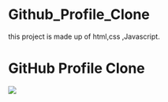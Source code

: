 # Github_Profile_Clone
this project is made up of html,css ,Javascript.
<h1>GitHub Profile Clone</h1>
<img src="C:\Users\dell\Downloads\Screenshot (205).png" />
